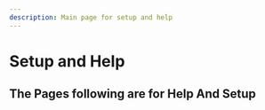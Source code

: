 ```yaml
---
description: Main page for setup and help
---
```


# Setup and Help

## The Pages following are for Help And Setup

